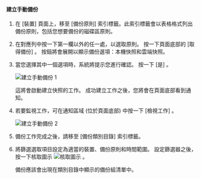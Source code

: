 <!--author=SharS last changed: 9/17/15-->

#### <a name="to-create-a-manual-backup"></a>建立手動備份
1. 在 [裝置] 頁面上，移至 [備份原則] 索引標籤。此索引標籤會以表格格式列出備份原則，包括您想要備份的磁碟區原則。
2. 在對應列中按一下第一欄以外的任一處，以選取原則。 按一下頁面底部的 [取得備份] 。 按鈕將會展開以顯示備份選項：本機快照和雲端快照。 
3. 當您選擇其中一個選項時，系統將提示您進行確認。 按一下 [是] 。 
   
    ![建立手動備份 1](./media/storsimple-create-manual-backup-gov/HCS_CreateManualBackup1-gov-include.png)
   
    這將會啟動建立快照的工作。 成功建立工作之後，您將會在頁面底部看到通知。
4. 若要監視工作，可在通知區域 (位於頁面底部) 中按一下 [檢視工作]  。 
   
    ![建立手動備份 2](./media/storsimple-create-manual-backup-gov/HCS_CreateManualBackup2-gov-include.png)
5. 備份工作完成之後，請移至 [備份類別目錄]  索引標籤。
6. 將篩選選取項目設定為適當的裝置、備份原則和時間範圍。 設定篩選器之後，按一下核取圖示  ![核取圖示](./media/storsimple-create-manual-backup/HCS_CheckIcon-include.png) 。
   
   備份應該會出現在類別目錄中顯示的備份組清單中。

